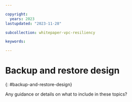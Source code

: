 ```yaml
---

copyright:
  years: 2023
lastupdated: "2023-11-28"

subcollection: whitepaper-vpc-resiliency

keywords:

---
```


# Backup and restore design
{: #backup-and-restore-design}

Any guidance or details on what to include in these topics?
